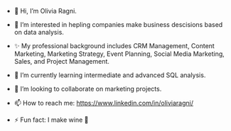 - 👋 Hi, I’m Olivia Ragni.
  
- 👀 I’m interested in hepling companies make business descisions based on data analysis.

- ✨ My professional background includes CRM Management, Content Marketing, Marketing Strategy, Event Planning, Social Media Marketing, Sales, and Project Management. 
  
- 🌱 I’m currently learning intermediate and advanced SQL analysis.
  
- 💞️ I’m looking to collaborate on marketing projects.
  
- 📫 How to reach me: https://www.linkedin.com/in/oliviaragni/
  
- ⚡ Fun fact: I make wine 🍷
<!---
oliragni/oliragni is a ✨ special ✨ repository because its `README.md` (this file) appears on your GitHub profile.
You can click the Preview link to take a look at your changes.
--->
